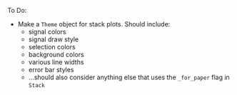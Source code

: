 To Do:

 - Make a `Theme` object for stack plots. Should include:
   + signal colors
   + signal draw style
   + selection colors
   + background colors
   + various line widths
   + error bar styles
   + ...should also consider anything else that uses the `_for_paper` flag
     in `Stack`
